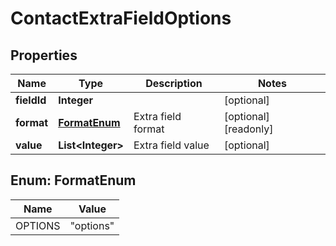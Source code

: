 

# ContactExtraFieldOptions


## Properties

| Name | Type | Description | Notes |
|------------ | ------------- | ------------- | -------------|
|**fieldId** | **Integer** |  |  [optional] |
|**format** | [**FormatEnum**](#FormatEnum) | Extra field format |  [optional] [readonly] |
|**value** | **List&lt;Integer&gt;** | Extra field value |  [optional] |



## Enum: FormatEnum

| Name | Value |
|---- | -----|
| OPTIONS | &quot;options&quot; |



